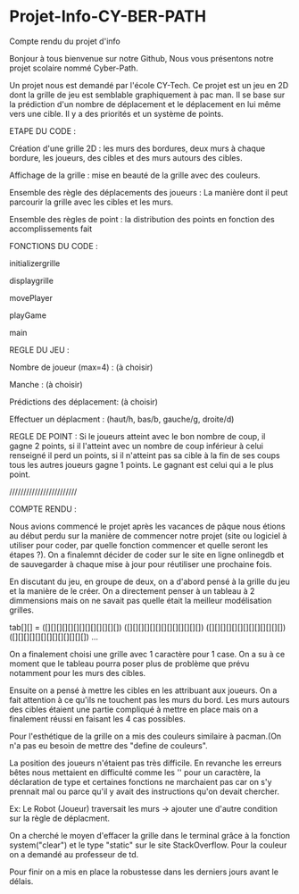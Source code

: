 # Projet-Info-CY-BER-PATH

Compte rendu du projet d'info 

Bonjour à tous bienvenue sur notre Github, Nous vous présentons notre projet scolaire nommé Cyber-Path.

Un projet nous est demandé par l'école CY-Tech. 
Ce projet est un jeu en 2D dont la grille de jeu est semblable graphiquement à pac man.
Il se base sur la prédiction d'un nombre de déplacement et le déplacement en lui même vers une cible. 
Il y a des priorités et un système de points.


ETAPE DU CODE :

Création d'une grille 2D : les murs des bordures, deux murs à chaque bordure, les joueurs, des cibles et des murs autours des cibles.  

Affichage de la grille : mise en beauté de la grille avec des couleurs.

Ensemble des règle des déplacements des joueurs : La manière dont il peut parcourir la grille avec les cibles et les murs.

Ensemble des règles de point : la distribution des points en fonction des accomplissements fait


FONCTIONS DU CODE :

initializergrille

displaygrille

movePlayer

playGame

main


REGLE DU JEU :

Nombre de joueur (max=4) : (à choisir)

Manche : (à choisir)

Prédictions des déplacement: (à choisir)

Effectuer un déplacment : (haut/h, bas/b, gauche/g, droite/d)

REGLE DE POINT : Si le joueurs atteint avec le bon nombre de coup, il gagne 2 points, si il l'atteint avec un nombre de coup inférieur à celui renseigné il perd un points, si il n'atteint pas sa cible à la fin de ses coups tous les autres joueurs gagne 1 points. Le gagnant est celui qui a le plus point.



////////////////////////


COMPTE RENDU :


Nous avions commencé le projet après les vacances de pâque nous étions au début perdu sur la manière de commencer notre projet 
(site ou logiciel à utiliser pour coder, par quelle fonction commencer et quelle seront les étapes ?).
On a finalemnt décider de coder sur le site en ligne onlinegdb et de sauvegarder à chaque mise à jour pour réutiliser une prochaine fois.

En discutant du jeu, en groupe de deux, on a d'abord pensé à la grille du jeu et la manière de le créer.
On a directement penser à un tableau à 2 dimmensions mais on ne savait pas quelle était la meilleur modélisation grilles.

tab[][]    =    ([][][][][][][][][][][][][])
		            ([][][][][][][][][][][][][])
		            ([][][][][][][][][][][][][])
		            ([][][][][][][][][][][][][])
		            ...

On a finalement choisi une grille avec 1 caractère pour 1 case.
On a su à ce moment que le tableau pourra poser plus de problème que prévu notamment pour les murs des cibles.


Ensuite on a pensé à mettre les cibles en les attribuant aux joueurs. On a fait attention à ce qu'ils ne touchent pas les murs du bord.
Les murs autours des cibles étaient une partie compliqué à mettre en place mais on a finalement réussi en faisant les 4 cas possibles.



Pour l'esthétique de la grille on a mis des couleurs similaire à pacman.(On n'a pas eu besoin de mettre des "define de couleurs". 

La position des joueurs n'étaient pas très difficile.
En revanche les erreurs bêtes nous mettaient en difficulté comme les '' pour un caractère, la déclaration de type et certaines fonctions ne marchaient pas car on s'y prennait mal ou
parce qu'il y avait des instructions qu'on devait chercher.

Ex: Le Robot (Joueur) traversait les murs -> ajouter une d'autre condition sur la règle de déplacment.

On a cherché le moyen d'effacer la grille dans le terminal grâce à la fonction system("clear") et le type "static" sur le site StackOverflow.
Pour la couleur on a demandé au professeur de td.

Pour finir on a mis en place la robustesse dans les derniers jours avant le délais.
